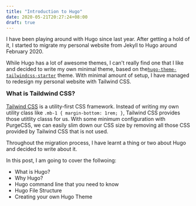 ```yaml
---
title: "Introduction to Hugo"
date: 2020-05-21T20:27:24+08:00
draft: true
---
```


I have been playing around with Hugo since last year. After getting a hold of
it, I started to migrate my personal website from Jekyll to Hugo around
February 2020.

While Hugo has a lot of awesome themes, I can't really find one that I like and
decided to write my own minimal theme, based on the[`hugo-theme-tailwindcss-starter`][0]
theme. With minimal amount of setup, I have managed to redesign my personal
website with Tailwind CSS.

<div class="callout callout-info">
  <h3 style="margin-top: 0">What is Taildwind CSS?</h3>
  <p>
    <a href="https://tailwindcss.com/">Tailwind CSS</a> is a utility-first CSS framework.
    Instead of writing my own utility class like <code>.mb-1 { margin-bottom: 1rem; }</code>,
    Tailwind CSS provides those utitlity classs for us. With some minimum
    configuration with PurgeCSS, we can easily slim down our CSS size by
    removing all those CSS provided by Tailwind CSS that is not used.
  </p>
</div>

Throughout the migration process, I have learnt a thing or two about Hugo and
decided to write about it.

In this post, I am going to cover the follwoing:

- What is Hugo?
- Why Hugo?
- Hugo command line that you need to know
- Hugo File Structure
- Creating your own Hugo Theme


[0]: https://github.com/dirkolbrich/hugo-theme-tailwindcss-starter
